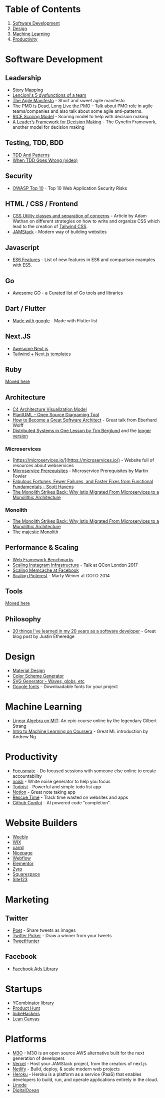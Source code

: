 # Table of Contents

1. [Software Development](#software-development)
2. [Design](#design)
3. [Machine Learning](#machine-learning)
4. [Productivity](#productivity)


# Software Development

## Leadership

* [Story Mapping](https://www.jpattonassociates.com/story-mapping/)
* [Lencioni's 5 dysfunctions of a team](https://medium.com/taskworld-blog/lencionis-5-dysfunctions-of-a-team-330d58b2cd81)
* [The Agile Manifesto](https://agilemanifesto.org/) - Short and sweet agile manifesto
* [The PMO is Dead, Long Live the PMO](https://www.youtube.com/watch?v=R-fol1vkPlM&t=396s) - Talk about PMO role in agile teams/companies and also talk about some agile anti-patterns.
* [RICE Scoring Model](https://www.productplan.com/glossary/rice-scoring-model/) - Scoring model to help with decision making
* [A Leader’s Framework for Decision Making](https://hbr.org/2007/11/a-leaders-framework-for-decision-making) - The Cynefin Framework, another model for decision making

## Testing, TDD, BDD

* [TDD Anti Patterns](https://bryanwilhite.github.io/the-funky-knowledge-base/entry/kb2076072213/)
* [When TDD Goes Wrong (video)](https://www.youtube.com/watch?v=UWtEVKVPBQ0)

## Security

* [OWASP Top 10](https://owasp.org/www-project-top-ten/) - Top 10 Web Application Security Risks

## HTML / CSS / Frontend

* [CSS Utility classes and separation of concerns](https://adamwathan.me/css-utility-classes-and-separation-of-concerns/) - Article by Adam Wathan on different strategies on how to write and organize CSS which lead to the creation of [Tailwind CSS](https://tailwindcss.com/).
* [JAMStack](https://jamstack.org/) - Modern way of building websites

## Javascript

* [ES6 Features](http://es6-features.org/) - List of new features in ES6 and comparison examples with ES5.

## Go

* [Awesome GO](https://github.com/avelino/awesome-go) - a Curated list of Go tools and libraries

## Dart / Flutter

* [Made with google](https://devlibrary.withgoogle.com/products/flutter) - Made with Flutter list

## Next.JS

* [Awesome Next.js](https://github.com/unicodeveloper/awesome-nextjs)
* [Tailwind + Next.js templates](https://creativedesignsguru.com/)

## Ruby

[Moved here](ruby.md)


## Architecture

* [C4 Architecture Visualization Model](https://www.youtube.com/watch?v=x2-rSnhpw0g)
* [PlantUML - Open Source Diagraming Tool](https://plantuml.com/)
* [How to Become a Great Software Architect](https://www.youtube.com/watch?v=v_nhv6aY1Kg) - Great talk from Eberhard Wolff 
* [Distributed Systems in One Lesson by Tim Berglund](https://www.youtube.com/watch?v=Y6Ev8GIlbxc) and the [longer version](https://www.oreilly.com/library/view/distributed-systems-in/9781491924914/)

### Microservices

* [https://microservices.io/](https://microservices.io/) - Website full of resources about webservices
* [Microservice Prerequisites](https://martinfowler.com/bliki/MicroservicePrerequisites.html) - Microservice Prerequisites by Martin Fowler
* [Fabulous Fortunes, Fewer Failures, and Faster Fixes from Functional Fundamentals - Scott Havens](https://www.youtube.com/watch?v=FskIb9SariI)
* [The Monolith Strikes Back: Why Istio Migrated From Microservices to a Monolithic Architecture](https://ieeexplore.ieee.org/document/9520758)

### Monolith

* [The Monolith Strikes Back: Why Istio Migrated From Microservices to a Monolithic Architecture](https://ieeexplore.ieee.org/document/9520758) 
* [The majestic Monolith](https://m.signalvnoise.com/the-majestic-monolith/)

## Performance & Scaling

* [Web Framework Benchmarks](https://www.techempower.com/benchmarks/)
* [Scaling Instagram Infrastructure](https://www.youtube.com/watch?v=hnpzNAPiC0E) - Talk at QCon London 2017
* [Scaling Memcache at Facebook](http://www.cs.utah.edu/~stutsman/cs6963/public/papers/memcached.pdf)
* [Scaling Pinterest](https://www.youtube.com/watch?v=jQNCuD_hxdQ) - Marty Weiner at GOTO 2014

## Tools

[Moved here](tools.md)


## Philosophy

* [20 things I've learned in my 20 years as a software developer](https://www.simplethread.com/20-things-ive-learned-in-my-20-years-as-a-software-engineer/) - Great blog post by Justin Etheredge


# Design

* [Material Design](https://material.io/)
* [Color Scheme Generator](https://coolors.co/)
* [SVG Generator - Waves, globs, etc](https://haikei.app/)
* [Google fonts](https://fonts.google.com/) - Downloadable fonts for your project

# Machine Learning

* [Linear Algebra on MIT](https://ocw.mit.edu/courses/mathematics/18-06-linear-algebra-spring-2010/video-lectures/): An epic course online by the legendary Gilbert Strang
* [Intro to Machine Learning on Coursera](https://www.coursera.org/learn/machine-learning) - Great ML introduction by Andrew Ng

# Productivity

* [Focusmate](https://www.focusmate.com/) - Do focused sessions with someone else online to create accountability
* [noisli](https://www.noisli.com/) - White noise generator to help you focus
* [Todoist](https://todoist.com/) - Powerful and simple todo list app
* [Notion](https://www.notion.so/) - Great note taking app
* [Rescue Time](https://www.rescuetime.com/) - Track time wasted on websites and apps
* [Github Copilot](https://copilot.github.com/) - AI powered code "completion".


# Website Builders

* [Weebly](https://www.weebly.com/)
* [WIX](https://www.wix.com/)
* [carrd](https://carrd.co/)
* [Nicepage](https://nicepage.com/)
* [Webflow](https://webflow.com/)
* [Elementor](https://elementor.com/)
* [Zyro](https://zyro.com/)
* [Squarespace](https://www.squarespace.com/)
* [Site123](https://www.site123.com/)

# Marketing

## Twitter

* [Poet](https://poet.so/) - Share tweets as images
* [Twitter Picker](https://twitterpicker.com/) - Draw a winner from your tweets
* [TweetHunter](https://tweethunter.io/#)

## Facebook

* [Facebook Ads Library](https://www.facebook.com/ads/library)

# Startups

* [YCombinator library](https://www.ycombinator.com/library)
* [Product Hunt](https://www.producthunt.com/)
* [IndieHackers](https://www.indiehackers.com/)
* [Lean Canvas](https://leanstack.com/lean-canvas)

# Platforms

* [M3O](https://m3o.com/) - M3O is an open source AWS alternative built for the next generation of developers
* [Vercel](https://vercel.com/) - Host your JAMStack project, from the creators of next.js
* [Netlify](https://www.netlify.com/) - Build, deploy, & scale modern web projects
* [Heroku](https://www.heroku.com/) - Heroku is a platform as a service (PaaS) that enables developers to build, run, and operate applications entirely in the cloud.
* [Linode](https://www.linode.com/)
* [DigitalOcean](https://www.digitalocean.com/)

